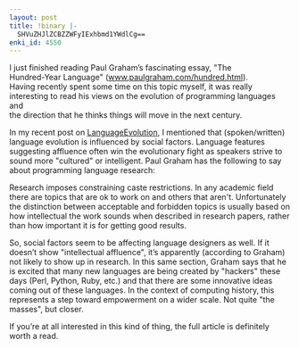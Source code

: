 ```yaml
---
layout: post
title: !binary |-
  SHVuZHJlZCBZZWFyIExhbmd1YWdlCg==
enki_id: 4550
---
```


I just finished reading Paul Graham’s fascinating essay, "The  
Hundred-Year Language&quot; (<a
href="http://www.paulgraham.com/hundred.html">www.paulgraham.com/hundred.html</a>).  
Having recently spent some time on this topic myself, it was really  
interesting to read his views on the evolution of programming languages
and  
the direction that he thinks things will move in the next century.

<p>
In my recent post on <a
href="index.cgi/Computing/Programming/LanguageEvolution.html,v">LanguageEvolution</a>,  
I mentioned that (spoken/written) language evolution is influenced by  
social factors. Language features suggesting affluence often win the  
evolutionary fight as speakers strive to sound more "cultured&quot; or  
intelligent. Paul Graham has the following to say about programming  
language research:

</p>
       Research imposes constraining caste restrictions. In any academic field
       there are topics that are ok to work on and others that aren't.
       Unfortunately the distinction between acceptable and forbidden topics
       is usually based on how intellectual the work sounds when described
       in research papers, rather than how important it is for
       getting good results.

<p>
So, social factors seem to be affecting language designers as well. If
it  
doesn’t show "intellectual affluence&quot;, it’s  
apparently (according to Graham) not likely to show up in research. In
this  
same section, Graham says that he is excited that many new languages
are  
being created by "hackers&quot; these days (Perl, Python, Ruby, etc.)  
and that there are some innovative ideas coming out of these languages.
In  
the context of computing history, this represents a step toward
empowerment  
on a wider scale. Not quite "the masses&quot;, but closer.

</p>
<p>
If you’re at all interested in this kind of thing, the full article  
is definitely worth a read.

</p>
